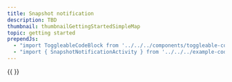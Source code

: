 ```yaml
---
title: Snapshot notification
description: TBD
thumbnail: thumbnailGettingStartedSimpleMap
topic: getting started
prependJs:
  - "import ToggleableCodeBlock from '../../../components/toggleable-code-block'"
  - "import { SnapshotNotificationActivity } from '../../../example-code/SnapshotNotificationActivity.js'"
---
```


<!-- Any notes about this example would go here.  -->

{{
  <ToggleableCodeBlock 
    codeSnippet={SnapshotNotificationActivity}
  />
}}
